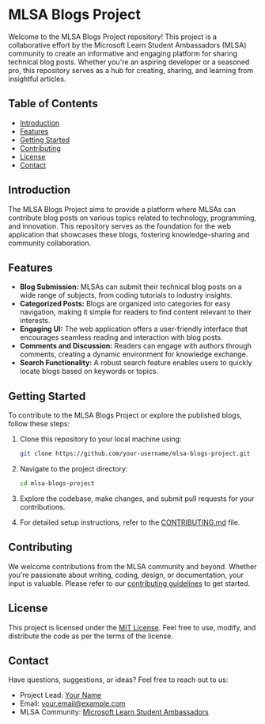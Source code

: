 # MLSA Blogs Project

Welcome to the MLSA Blogs Project repository! This project is a collaborative effort by the Microsoft Learn Student Ambassadors (MLSA) community to create an informative and engaging platform for sharing technical blog posts. Whether you're an aspiring developer or a seasoned pro, this repository serves as a hub for creating, sharing, and learning from insightful articles.

## Table of Contents

- [Introduction](#introduction)
- [Features](#features)
- [Getting Started](#getting-started)
- [Contributing](#contributing)
- [License](#license)
- [Contact](#contact)

## Introduction

The MLSA Blogs Project aims to provide a platform where MLSAs can contribute blog posts on various topics related to technology, programming, and innovation. This repository serves as the foundation for the web application that showcases these blogs, fostering knowledge-sharing and community collaboration.

## Features

- **Blog Submission:** MLSAs can submit their technical blog posts on a wide range of subjects, from coding tutorials to industry insights.
- **Categorized Posts:** Blogs are organized into categories for easy navigation, making it simple for readers to find content relevant to their interests.
- **Engaging UI:** The web application offers a user-friendly interface that encourages seamless reading and interaction with blog posts.
- **Comments and Discussion:** Readers can engage with authors through comments, creating a dynamic environment for knowledge exchange.
- **Search Functionality:** A robust search feature enables users to quickly locate blogs based on keywords or topics.

## Getting Started

To contribute to the MLSA Blogs Project or explore the published blogs, follow these steps:

1. Clone this repository to your local machine using:
   ```bash
   git clone https://github.com/your-username/mlsa-blogs-project.git
   ```
2. Navigate to the project directory:
   ```bash
   cd mlsa-blogs-project
   ```

3. Explore the codebase, make changes, and submit pull requests for your contributions.

4. For detailed setup instructions, refer to the [CONTRIBUTING.md](CONTRIBUTING.md) file.

## Contributing

We welcome contributions from the MLSA community and beyond. Whether you're passionate about writing, coding, design, or documentation, your input is valuable. Please refer to our [contributing guidelines](CONTRIBUTING.md) to get started.

## License

This project is licensed under the [MIT License](LICENSE). Feel free to use, modify, and distribute the code as per the terms of the license.

## Contact

Have questions, suggestions, or ideas? Feel free to reach out to us:

- Project Lead: [Your Name](https://github.com/your-username)
- Email: [your.email@example.com](mailto:your.email@example.com)
- MLSA Community: [Microsoft Learn Student Ambassadors](https://learn.microsoft.com/en-us/ambassadors)


